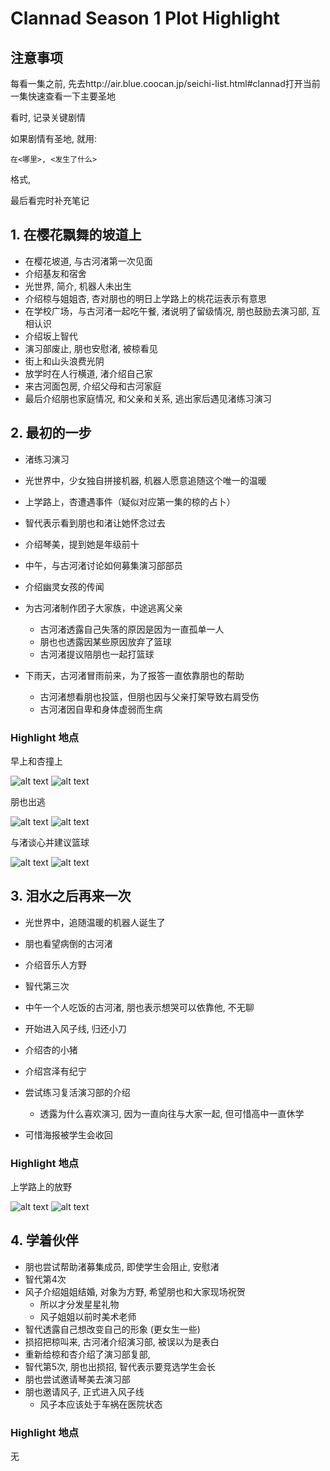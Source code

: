# Clannad Season 1 Plot Highlight

## 注意事项

每看一集之前, 先去http://air.blue.coocan.jp/seichi-list.html#clannad打开当前一集快速查看一下主要圣地

看时, 记录关键剧情

如果剧情有圣地, 就用:

```
在<哪里>, <发生了什么>
```

格式,

最后看完时补充笔记

## 1. 在樱花飘舞的坡道上

- 在樱花坡道, 与古河渚第一次见面
- 介绍基友和宿舍
- 光世界, 简介, 机器人未出生
- 介绍椋与姐姐杏, 杏对朋也的明日上学路上的桃花运表示有意思
- 在学校广场，与古河渚一起吃午餐, 渚说明了留级情况, 朋也鼓励去演习部, 互相认识
- 介绍坂上智代
- 演习部废止, 朋也安慰渚, 被椋看见
- 街上和山头浪费光阴
- 放学时在人行横道, 渚介绍自己家
- 来古河面包房, 介绍父母和古河家庭
- 最后介绍朋也家庭情况, 和父亲和关系, 逃出家后遇见渚练习演习

## 2. 最初的一步

- 渚练习演习

- 光世界中，少女独自拼接机器, 机器人愿意追随这个唯一的温暖

- 上学路上，杏遭遇事件（疑似对应第一集的椋的占卜）
- 智代表示看到朋也和渚让她怀念过去
- 介绍琴美，提到她是年级前十
- 中午，与古河渚讨论如何募集演习部部员
- 介绍幽灵女孩的传闻
- 为古河渚制作团子大家族，中途逃离父亲
  - 古河渚透露自己失落的原因是因为一直孤单一人
  - 朋也也透露因某些原因放弃了篮球
  - 古河渚提议陪朋也一起打篮球
- 下雨天，古河渚冒雨前来，为了报答一直依靠朋也的帮助
  - 古河渚想看朋也投篮，但朋也因与父亲打架导致右肩受伤
  - 古河渚因自卑和身体虚弱而生病

### Highlight 地点

早上和杏撞上

![alt text](./img/cla-2-10-s0.jpg)
![alt text](./img/clan-2-13.jpg)

朋也出逃

![alt text](clan-2-72.jpg)
![alt text](cla-ha-9.jpg)

与渚谈心并建议篮球

![alt text](clan-2-78-s.jpg)
![alt text](clan-2-78.jpg)

## 3. 泪水之后再来一次

- 光世界中，追随温暖的机器人诞生了

- 朋也看望病倒的古河渚
- 介绍音乐人方野
- 智代第三次
- 中午一个人吃饭的古河渚, 朋也表示想哭可以依靠他, 不无聊
- 开始进入风子线, 归还小刀
- 介绍杏的小猪
- 介绍宫泽有纪宁
- 尝试练习复活演习部的介绍
  - 透露为什么喜欢演习, 因为一直向往与大家一起, 但可惜高中一直休学
- 可惜海报被学生会收回

### Highlight 地点

上学路上的放野

![alt text](cla-3-0-s0.jpg)
![alt text](cla-3.wmv_000309976.jpg)

## 4. 学着伙伴

- 朋也尝试帮助渚募集成员, 即使学生会阻止, 安慰渚
- 智代第4次
- 风子介绍姐姐结婚, 对象为方野, 希望朋也和大家现场祝贺
  - 所以才分发星星礼物
  - 风子姐姐以前时美术老师
- 智代透露自己想改变自己的形象 (更女生一些)
- 损招把椋叫来, 古河渚介绍演习部, 被误以为是表白
- 重新给椋和杏介绍了演习部复部,
- 智代第5次, 朋也出损招, 智代表示要竞选学生会长
- 朋也尝试邀请琴美去演习部
- 朋也邀请风子, 正式进入风子线
  - 风子本应该处于车祸在医院状态

### Highlight 地点

无

